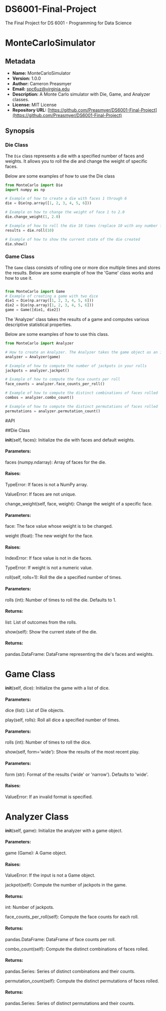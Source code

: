 # DS6001-Final-Project
The Final Project for DS 6001 - Programming for Data Science

# MonteCarloSimulator

## Metadata

- **Name:** MonteCarloSimulator
- **Version:** 1.0.0
- **Author:** Cameron Preasmyer
- **Email:** spc6uz@virginia.edu
- **Description:** A Monte Carlo simulator with Die, Game, and Analyzer classes.
- **License:** MIT License
- **Repository URL:** [https://github.com/Preasmyer/DS6001-Final-Project](https://github.com/Preasmyer/DS6001-Final-Project)

## Synopsis

### Die Class

The `Die` class represents a die with a specified number of faces and weights. It allows you to roll the die and change the weight of specific faces.

Below are some examples of how to use the Die class

```python
from MonteCarlo import Die
import numpy as np

# Example of how to create a die with faces 1 through 6
die = Die(np.array([1, 2, 3, 4, 5, 6]))

# Example on how to change the weight of face 1 to 2.0
die.change_weight(1, 2.0)

# Example of how to roll the die 10 times (replace 10 with any number for n rolls)
results = die.roll(10)

# Example of how to show the current state of the die created
die.show()
```

### Game Class 

The `Game` class consists of rolling one or more dice multiple times and stores the results. 
Below are some example of how the 'Game' class works and how to use it.
```python

from MonteCarlo import Game 
# Example of creating a game with two dice 
die1 = Die(np.array([1, 2, 3, 4, 5, 6]))
die2 = Die(np.array)[1, 2, 3, 4, 5, 6]))
game = Game([die1, die2])
```
The 'Analyzer' class takes the results of a game and computes various descriptive statistical properties.

Below are some examples of how to use this class.

```python
from MonteCarlo import Analyzer

# How to create an Analyzer. The Analyzer takes the game object as an input.
analyzer = Analyzer(game)

# Example of how to compute the number of jackpots in your rolls
jackpots = analyzer.jackpot()

# Example of how to compute the face counts per roll
face_counts = analyzer.face_counts_per_roll()

# Example of how to compute the distinct combinations of faces rolled
combos = analyzer.combo_count()

# Example of how to compute the distinct permutations of faces rolled
permutations = analyzer.permutation_count()
```

#API

##Die Class

__init__(self, faces): Initialize the die with faces and default weights.

#### Parameters:

faces (numpy.ndarray): Array of faces for the die.

#### Raises:

TypeError: If faces is not a NumPy array.

ValueError: If faces are not unique.

change_weight(self, face, weight): Change the weight of a specific face.

#### Parameters:

face: The face value whose weight is to be changed.

weight (float): The new weight for the face.

#### Raises:

IndexError: If face value is not in die faces.

TypeError: If weight is not a numeric value.

roll(self, rolls=1): Roll the die a specified number of times.

#### Parameters:

rolls (int): Number of times to roll the die. Defaults to 1.

#### Returns:

list: List of outcomes from the rolls.

show(self): Show the current state of the die.

#### Returns:

pandas.DataFrame: DataFrame representing the die's faces and weights.

# Game Class
__init__(self, dice): Initialize the game with a list of dice.

#### Parameters:

dice (list): List of Die objects.

play(self, rolls): Roll all dice a specified number of times.

#### Parameters:

rolls (int): Number of times to roll the dice.

show(self, form='wide'): Show the results of the most recent play.

#### Parameters:

form (str): Format of the results ('wide' or 'narrow'). Defaults to 'wide'.

#### Raises:

ValueError: If an invalid format is specified.

# Analyzer Class
__init__(self, game): Initialize the analyzer with a game object.

#### Parameters:

game (Game): A Game object.

#### Raises:

ValueError: If the input is not a Game object.

jackpot(self): Compute the number of jackpots in the game.

#### Returns:

int: Number of jackpots.

face_counts_per_roll(self): Compute the face counts for each roll.

#### Returns:

pandas.DataFrame: DataFrame of face counts per roll.

combo_count(self): Compute the distinct combinations of faces rolled.

#### Returns:

pandas.Series: Series of distinct combinations and their counts.

permutation_count(self): Compute the distinct permutations of faces rolled.

#### Returns:

pandas.Series: Series of distinct permutations and their counts.
